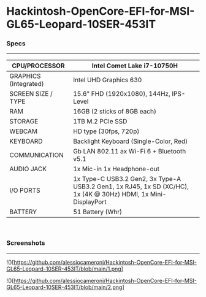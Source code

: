 # Hackintosh-OpenCore-EFI-for-MSI-GL65-Leopard-10SER-453IT

### Specs
---
| CPU/PROCESSOR         | Intel Comet Lake i7-10750H                                                                                     |
|-----------------------|----------------------------------------------------------------------------------------------------------------|
| GRAPHICS (Integrated) | Intel UHD Graphics 630                                                                                         |
| SCREEN SIZE / TYPE    | 15.6" FHD (1920x1080), 144Hz, IPS-Level                                                                        |
| RAM                   | 16GB (2 sticks of 8GB each)                                                                                    |
| STORAGE               | 1TB M.2 PCIe SSD                                                                                               |
| WEBCAM                | HD type (30fps, 720p)                                                                                           |
| KEYBOARD              | Backlight Keyboard (Single-Color, Red)                                                                         |
| COMMUNICATION         | Gb LAN 802.11 ax Wi-Fi 6 + Bluetooth v5.1                                                                      |
| AUDIO JACK            | 1x Mic-in 1x Headphone-out                                                                                     |
| I/O PORTS             | 1x Type-C USB3.2 Gen2, 3x Type-A USB3.2 Gen1, 1x RJ45, 1x SD (XC/HC), 1x (4K @ 30Hz) HDMI, 1x Mini-DisplayPort |
| BATTERY               | 51 Battery (Whr)                                                                                               |

<br>

### Screenshots
---
!()[https://github.com/alessiocameroni/Hackintosh-OpenCore-EFI-for-MSI-GL65-Leopard-10SER-453IT/blob/main/1.png]

!()[https://github.com/alessiocameroni/Hackintosh-OpenCore-EFI-for-MSI-GL65-Leopard-10SER-453IT/blob/main/2.png]
